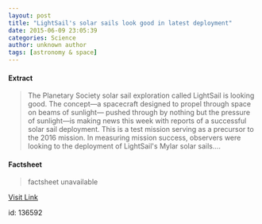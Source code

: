 ```yaml
---
layout: post
title: "LightSail's solar sails look good in latest deployment"
date: 2015-06-09 23:05:39
categories: Science
author: unknown author
tags: [astronomy & space]
---
```



#### Extract
>The Planetary Society solar sail exploration called LightSail is looking good. The concept—a spacecraft designed to propel through space on beams of sunlight— pushed through by nothing but the pressure of sunlight—is making news this week with reports of a successful solar sail deployment. This is a test mission serving as a precursor to the 2016 mission. In measuring mission success, observers were looking to the deployment of LightSail's Mylar solar sails....

#### Factsheet
>factsheet unavailable

[Visit Link](http://phys.org/news353095529.html)

id:  136592


